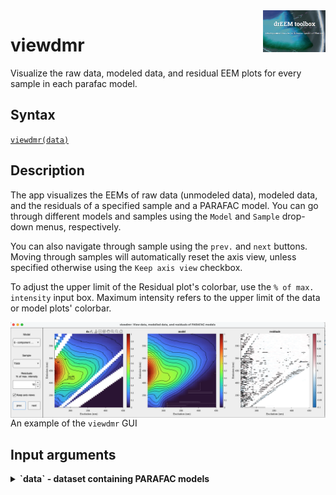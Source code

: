 <img src="top right corner logo.png" width="100" height="auto" align="right"/>

# viewdmr
Visualize the raw data, modeled data, and residual EEM plots for every sample in each parafac model.



## Syntax
[`viewdmr(data)`](#syntax1)




## Description

The app visualizes the EEMs of raw data (unmodeled data), modeled data, and the residuals of a specified sample and a PARAFAC model. You can go through different models and samples using the `Model` and `Sample` drop-down menus, respectively. 

You can also navigate through sample using the `prev.` and `next` buttons. Moving through samples will automatically reset the axis view, unless specified otherwise using the `Keep axis view` checkbox.


To adjust the upper limit of the Residual plot's colorbar, use the `% of max. intensity` input box. Maximum intensity refers to the upper limit of the data or model plots' colorbar.


<img src="dmr_example.png" width="auto" height="auto" align="left"/>

An example of the `viewdmr` GUI

## Input arguments

<details>
    <summary><b>`data` - dataset containing PARAFAC models</b></summary>
    <i>drEEMdataset</i>
        
A dataset of the class `drEEMdataset` that passes the validation function `tbx.validatedataset(data)`.

</details>

